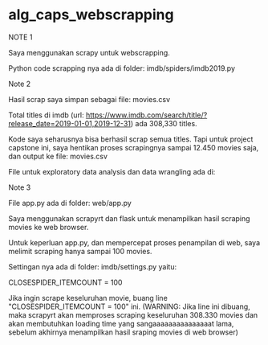 # alg_caps_webscrapping

NOTE 1

Saya menggunakan scrapy untuk webscrapping.

Python code scrapping nya ada di folder: imdb/spiders/imdb2019.py


Note 2

Hasil scrap saya simpan sebagai file: movies.csv

Total titles di imdb (url: https://www.imdb.com/search/title/?release_date=2019-01-01,2019-12-31) ada 308,330 titles.

Kode saya seharusnya bisa berhasil scrap semua titles. Tapi untuk project capstone ini, saya hentikan proses scrapingnya sampai 12.450 movies saja, dan output ke file: movies.csv

File untuk exploratory data analysis dan data wrangling ada di:


Note 3

File app.py ada di folder: web/app.py

Saya menggunakan scrapyrt dan flask untuk menampilkan hasil scraping movies ke web browser.

Untuk keperluan app.py, dan mempercepat proses penampilan di web, saya melimit scraping hanya sampai 100 movies.

Settingan nya ada di folder: imdb/settings.py yaitu:

CLOSESPIDER_ITEMCOUNT = 100

Jika ingin scrape keseluruhan movie, buang line "CLOSESPIDER_ITEMCOUNT = 100" ini.
(WARNING: Jika line ini dibuang, maka scrapyrt akan memproses scraping keseluruhan 308.330 movies dan akan membutuhkan loading time yang sangaaaaaaaaaaaaaaat lama, sebelum akhirnya menampilkan hasil sraping movies di web browser)
